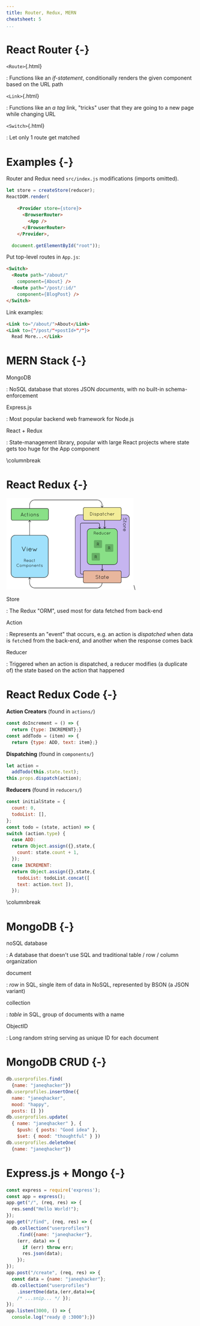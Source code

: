 ```yaml
---
title: Router, Redux, MERN
cheatsheet: 5
...
```



# React Router {-}

`<Route>`{.html}

:    Functions like an *if-statement*, conditionally renders the given
component based on the URL path

`<Link>`{.html}

:    Functions like an *a tag* link, "tricks" user that they are going to a
new page while changing URL

`<Switch>`{.html}

:    Let only 1 route get matched





# Examples {-}

Router and Redux need `src/index.js` modifications (imports omitted).

```javascript
let store = createStore(reducer);
ReactDOM.render(
```
```html
    <Provider store={store}>
      <BrowserRouter>
        <App />
      </BrowserRouter>
    </Provider>,
```
```javascript
  document.getElementById("root"));
```

Put top-level routes in `App.js`:

```html
<Switch>
  <Route path="/about/"
    component={About} />
  <Route path="/post/:id/"
    component={BlogPost} />
</Switch>
```

Link examples:

```html
<Link to="/about/">About</Link>
<Link to={"/post/"+postId+"/"}>
  Read More...</Link>
```

# MERN Stack {-}

MongoDB

:    NoSQL database that stores JSON *documents*, with no built-in
schema-enforcement

Express.js

:    Most popular backend web framework for Node.js

React + Redux

:    State-management library, popular with large React projects where
state gets too huge for the App component

\columnbreak

# React Redux {-}

![React Redux](./kickstart-frontend/images/small.png)\ 


Store

:    The Redux "ORM", used most for data fetched from back-end


Action

:    Represents an "event" that occurs, e.g. an action is *dispatched* when
data is `fetch`ed from the back-end, and another when the response comes
back


Reducer

:    Triggered when an action is dispatched, a reducer modifies (a
duplicate of) the state based on the action that happened

<!--
Store state slice

:    Redux store is partitioned into slices that handle different aspects of
large applications (analogy: *Django apps*)
-->


# React Redux Code {-}


**Action Creators** (found in `actions/`)
```javascript
const doIncrement = () => {
  return {type: INCREMENT};}
const addTodo = (item) => {
  return {type: ADD, text: item};}
```

**Dispatching** (found in `components/`)
```javascript
let action =
  addTodo(this.state.text);
this.props.dispatch(action);
```


**Reducers** (found in `reducers/`)
```javascript
const initialState = {
  count: 0,
  todoList: [],
};
const todo = (state, action) => {
switch (action.type) {
  case ADD:
  return Object.assign({},state,{
    count: state.count + 1,
  });
  case INCREMENT:
  return Object.assign({},state,{
    todoList: todoList.concat([
    text: action.text ]),
  });
```


\columnbreak


# MongoDB {-}

noSQL database

:    A database that doesn't use SQL and traditional table / row / column organization

document

:    *row* in SQL, single item of data in NoSQL, represented by BSON (a JSON variant)

collection

:    *table* in SQL, group of documents with a name


ObjectID

:    Long random string serving as unique ID for each document


# MongoDB CRUD {-}

```javascript
db.userprofiles.find(
  {name: "janeqhacker"})
db.userprofiles.insertOne({
  name: "janeqhacker",
  mood: "happy",
  posts: [] })
db.userprofiles.update(
  { name: "janeqhacker" }, {
    $push: { posts: "Good idea" },
    $set: { mood: "thoughtful" } })
db.userprofiles.deleteOne(
  {name: "janeqhacker"})
```


# Express.js + Mongo {-}



```javascript
const express = require('express');
const app = express();
app.get("/", (req, res) => {
  res.send("Hello World!");
});
app.get("/find", (req, res) => {
  db.collection("userprofiles")
    .find({name: "janeqhacker"},
    (err, data) => {
      if (err) throw err;
      res.json(data);
    });
});
app.post("/create", (req, res) => {
  const data = {name: "janeqhacker"};
  db.collection("userprofiles")
    .insertOne(data,(err,data)=>{
    /* ...snip... */ });
});
app.listen(3000, () => {
  console.log("ready @ :3000");})
```




